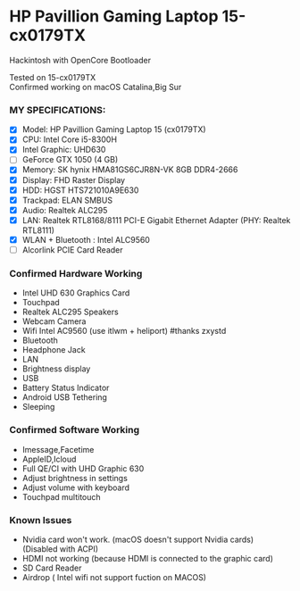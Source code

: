 # HP Pavillion Gaming Laptop 15-cx0179TX
Hackintosh with OpenCore Bootloader

Tested on 15-cx0179TX  
Confirmed working on macOS Catalina,Big Sur
### MY SPECIFICATIONS:
- [x] Model: HP Pavillion Gaming Laptop 15 (cx0179TX)
- [x] CPU: Intel Core i5-8300H
- [x] Intel Graphic: UHD630
- [ ] GeForce GTX 1050 (4 GB)
- [x] Memory: SK hynix HMA81GS6CJR8N-VK 8GB DDR4-2666
- [x] Display: FHD Raster Display
- [x] HDD: HGST HTS721010A9E630
- [x] Trackpad: ELAN SMBUS
- [x] Audio: Realtek ALC295
- [x] LAN: Realtek RTL8168/8111 PCI-E Gigabit Ethernet Adapter (PHY: Realtek RTL8111)
- [x] WLAN + Bluetooth : Intel ALC9560
- [ ] Alcorlink PCIE Card Reader
### Confirmed Hardware Working
- Intel UHD 630 Graphics Card
- Touchpad
- Realtek ALC295 Speakers
- Webcam Camera
- Wifi Intel AC9560 (use itlwm + heliport) #thanks zxystd
- Bluetooth
- Headphone Jack
- LAN
- Brightness display
- USB
- Battery Status Indicator
- Android USB Tethering
- Sleeping
### Confirmed Software Working
- Imessage,Facetime
- AppleID,Icloud
- Full QE/CI with UHD Graphic 630
- Adjust brightness in settings
- Adjust volume with keyboard
- Touchpad multitouch
### Known Issues
- Nvidia card won't work. (macOS doesn't support Nvidia cards) (Disabled with ACPI)
- HDMI not working (because HDMI is connected to the graphic card)
- SD Card Reader
- Airdrop ( Intel wifi not support fuction on MACOS)
